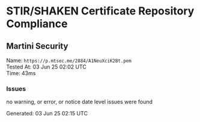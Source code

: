 # STIR/SHAKEN Certificate Repository Compliance

## Martini Security

Name: `https://p.mtsec.me/2884/A1NeuXciK2Bt.pem`\
Tested At: 03 Jun 25 02:02 UTC\
Time: 43ms

### Issues

no warning, or error, or notice date level issues were found

Generated: 03 Jun 25 02:15 UTC